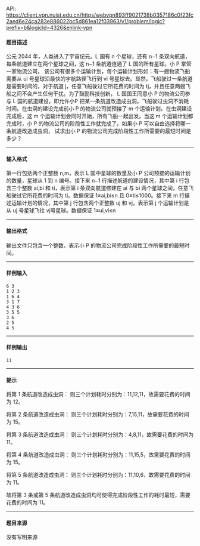 API: https://client.vpn.nuist.edu.cn/https/webvpn893ff9021738b0357186c0f23fc2aed6e24ca283e886022bc5d861ea12f03963/v1/problem/logic?prefix=b&logicId=4326&enlink-vpn

#### 题目描述

公元 2044 年，人类进入了宇宙纪元。L 国有 n 个星球，还有 n−1 条双向航道，每条航道建立在两个星球之间，这 n−1 条航道连通了 L 国的所有星球。小 P 掌管一家物流公司， 该公司有很多个运输计划，每个运输计划形如：有一艘物流飞船需要从 ui 号星球沿最快的宇航路径飞行到 vi 号星球去。显然，飞船驶过一条航道是需要时间的，对于航道 j，任意飞船驶过它所花费的时间为 tj，并且任意两艘飞船之间不会产生任何干扰。为了鼓励科技创新， L 国国王同意小 P 的物流公司参与 L 国的航道建设，即允许小P 把某一条航道改造成虫洞，飞船驶过虫洞不消耗时间。在虫洞的建设完成前小 P 的物流公司就预接了 m 个运输计划。在虫洞建设完成后，这 m 个运输计划会同时开始，所有飞船一起出发。当这 m 个运输计划都完成时，小 P 的物流公司的阶段性工作就完成了。如果小 P 可以自由选择将哪一条航道改造成虫洞， 试求出小 P 的物流公司完成阶段性工作所需要的最短时间是多少？

---

#### 输入格式

第一行包括两个正整数 n,m，表示 L 国中星球的数量及小 P 公司预接的运输计划的数量，星球从 1 到 n 编号。接下来 n−1 行描述航道的建设情况，其中第 i 行包含三个整数 ai,bi 和 ti，表示第 i 条双向航道修建在 ai 与 bi 两个星球之间，任意飞船驶过它所花费的时间为 ti。数据保证 1≤ai,bi≤n 且 0≤ti≤1000。接下来 m 行描述运输计划的情况，其中第 j 行包含两个正整数 uj 和 vj，表示第 j 个运输计划是从 uj 号星球飞往 vj号星球。数据保证 1≤ui,vi≤n

---

#### 输出格式

输出文件只包含一个整数，表示小 P 的物流公司完成阶段性工作所需要的最短时间。

---

#### 样例输入
```
6 3
1 2 3
1 6 4
3 1 7
4 3 6
3 5 5
3 6
2 5
4 5
```

---

#### 样例输出
```
11
```

---

#### 提示

将第 1 条航道改造成虫洞： 则三个计划耗时分别为：11,12,11，故需要花费的时间为 12。

将第 2 条航道改造成虫洞： 则三个计划耗时分别为：7,15,11，故需要花费的时间为 15。

将第 3 条航道改造成虫洞： 则三个计划耗时分别为：4,8,11，故需要花费的时间为 11。

将第 4 条航道改造成虫洞： 则三个计划耗时分别为：11,15,5，故需要花费的时间为 15。

将第 5 条航道改造成虫洞： 则三个计划耗时分别为：11,10,6，故需要花费的时间为 11。

故将第 3 条或第 5 条航道改造成虫洞均可使得完成阶段性工作的耗时最短，需要花费的时间为 11。

---

#### 题目来源

没有写明来源